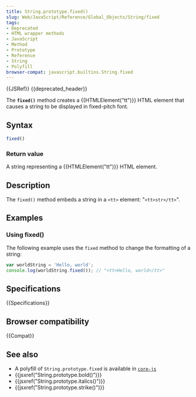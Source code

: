 ```yaml
---
title: String.prototype.fixed()
slug: Web/JavaScript/Reference/Global_Objects/String/fixed
tags:
- Deprecated
- HTML wrapper methods
- JavaScript
- Method
- Prototype
- Reference
- String
- Polyfill
browser-compat: javascript.builtins.String.fixed
---
```

{{JSRef}} {{deprecated_header}}

The **`fixed()`** method creates a {{HTMLElement("tt")}} HTML element
that causes a string to be displayed in fixed-pitch font.

## Syntax

```js
fixed()
```

### Return value

A string representing a {{HTMLElement("tt")}} HTML element.

## Description

The `fixed()` method embeds a string in a `<tt>` element: "`<tt>str</tt>`".

## Examples

### Using fixed()

The following example uses the `fixed` method to change the formatting of a
string:

```js
var worldString = 'Hello, world';
console.log(worldString.fixed()); // "<tt>Hello, world</tt>"
```

## Specifications

{{Specifications}}

## Browser compatibility

{{Compat}}

## See also

*   A polyfill of `String.prototype.fixed` is available in
    [`core-js`](https://github.com/zloirock/core-js#ecmascript-string-and-regexp)
*   {{jsxref("String.prototype.bold()")}}
*   {{jsxref("String.prototype.italics()")}}
*   {{jsxref("String.prototype.strike()")}}
